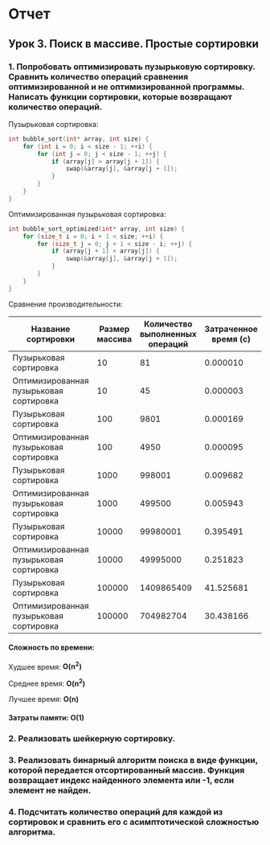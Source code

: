 # Отчет

## Урок 3. Поиск в массиве. Простые сортировки

### 1. Попробовать оптимизировать пузырьковую сортировку. Сравнить количество операций сравнения оптимизированной и не оптимизированной программы. Написать функции сортировки, которые возвращают количество операций.

Пузырьковая сортировка:

```c
int bubble_sort(int* array, int size) {
    for (int i = 0; i < size - 1; ++i) {
        for (int j = 0; j < size - 1; ++j) {
            if (array[j] > array[j + 1]) {
                swap(&array[j], &array[j + 1]);
            }
        }
    }
}
```

Оптимизированная пузырьковая сортировка:

```c
int bubble_sort_optimized(int* array, int size) {
    for (size_t i = 0; i + 1 < size; ++i) {
        for (size_t j = 0; j + 1 < size - i; ++j) {
            if (array[j + 1] < array[j]) {
                swap(&array[j], &array[j + 1]);
            }
        }
    }
}
```

Сравнение производительности:

| Название сортировки                     | Размер массива | Количество выполненных операций | Затраченное время (с) |
| --------------------------------------- | -------------- | ------------------------------- | --------------------- |
| Пузырьковая сортировка                  | 10             | 81                              | 0.000010              |
| Оптимизированная пузырьковая сортировка | 10             | 45                              | 0.000003              |
| Пузырьковая сортировка                  | 100            | 9801                            | 0.000169              |
| Оптимизированная пузырьковая сортировка | 100            | 4950                            | 0.000095              |
| Пузырьковая сортировка                  | 1000           | 998001                          | 0.009682              |
| Оптимизированная пузырьковая сортировка | 1000           | 499500                          | 0.005943              |
| Пузырьковая сортировка                  | 10000          | 99980001                        | 0.395491              |
| Оптимизированная пузырьковая сортировка | 10000          | 49995000                        | 0.251823              |
| Пузырьковая сортировка                  | 100000         | 1409865409                      | 41.525681             |
| Оптимизированная пузырьковая сортировка | 100000         | 704982704                       | 30.438166             |

#### Сложность по времени:

Худшее время: **O(n<sup>2</sup>)**

Среднее время: **O(n<sup>2</sup>)**

Лучшее время: **O(n)**

#### Затраты памяти: **O(1)**

### 2. Реализовать шейкерную сортировку.

### 3. Реализовать бинарный алгоритм поиска в виде функции, которой передается отсортированный массив. Функция возвращает индекс найденного элемента или -1, если элемент не найден.

### 4. Подсчитать количество операций для каждой из сортировок и сравнить его с асимптотической сложностью алгоритма.
